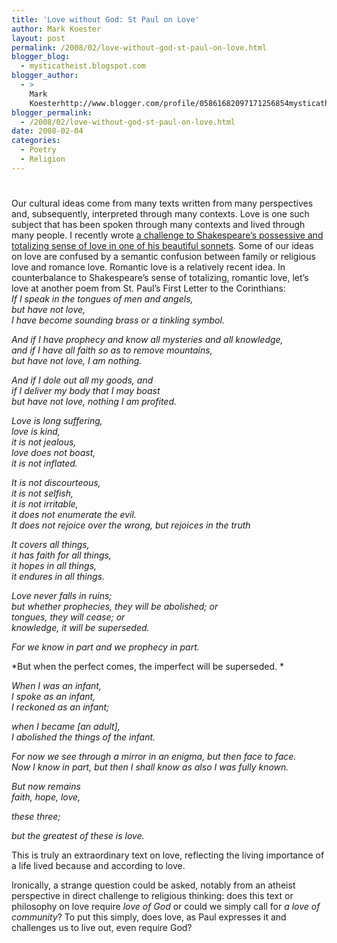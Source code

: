 ```yaml
---
title: 'Love without God: St Paul on Love'
author: Mark Koester
layout: post
permalink: /2008/02/love-without-god-st-paul-on-love.html
blogger_blog:
  - mysticatheist.blogspot.com
blogger_author:
  - >
    Mark
    Koesterhttp://www.blogger.com/profile/05861682097171256854mysticatheist@gmail.com
blogger_permalink:
  - /2008/02/love-without-god-st-paul-on-love.html
date: 2008-02-04
categories:
  - Poetry
  - Religion
---
```

# 

Our cultural ideas come from many texts written from many perspectives and, subsequently, interpreted through many contexts. Love is one such subject that has been spoken through many contexts and lived through many people. I recently wrote [a challenge to Shakespeare’s possessive and totalizing sense of love in one of his beautiful sonnets][1]. Some of our ideas on love are confused by a semantic confusion between family or religious love and romance love. Romantic love is a relatively recent idea. In counterbalance to Shakespeare’s sense of totalizing, romantic love, let’s love at another poem from St. Paul’s First Letter to the Corinthians:   
*If I speak in the tongues of men and angels,  
but have not love,  
I have become sounding brass or a tinkling symbol.*

*And if I have prophecy and know all mysteries and all knowledge,  
and if I have all faith so as to remove mountains,  
but have not love, I am nothing.*

*And if I dole out all my goods, and  
if I deliver my body that I may boast  
but have not love, nothing I am profited.*

*Love is long suffering,  
love is kind,  
it is not jealous,  
love does not boast,  
it is not inflated.*

*It is not discourteous,  
it is not selfish,  
it is not irritable,  
it does not enumerate the evil.  
It does not rejoice over the wrong, but rejoices in the truth*

*It covers all things,  
it has faith for all things,  
it hopes in all things,  
it endures in all things.*

*Love never falls in ruins;  
but whether prophecies, they will be abolished; or  
tongues, they will cease; or  
knowledge, it will be superseded.*

*For we know in part and we prophecy in part.*

*But when the perfect comes, the imperfect will be superseded. *

*When I was an infant,  
I spoke as an infant,  
I reckoned as an infant;*

*when I became [an adult],  
I abolished the things of the infant.*

*For now we see through a mirror in an enigma, but then face to face.  
Now I know in part, but then I shall know as also I was fully known.*

*But now remains  
faith, hope, love,*

*these three;*

*but the greatest of these is love.*

This is truly an extraordinary text on love, reflecting the living importance of a life lived because and according to love. 

Ironically, a strange question could be asked, notably from an atheist perspective in direct challenge to religious thinking: does this text or philosophy on love require *love of God* or could we simply call for *a love of community*? To put this simply, does love, as Paul expresses it and challenges us to live out, even require God?

[1]: http://mysticatheist.blogspot.com/2008/01/shakespeare-on-love.html